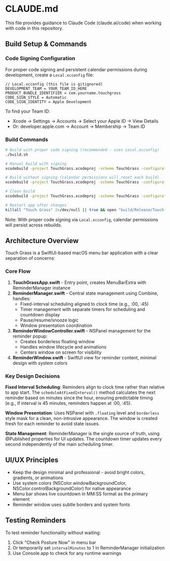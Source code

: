 # CLAUDE.md

This file provides guidance to Claude Code (claude.ai/code) when working with code in this repository.

## Build Setup & Commands

### Code Signing Configuration

For proper code signing and persistent calendar permissions during development, create a `Local.xcconfig` file:

```xcconfig
// Local.xcconfig (this file is gitignored)
DEVELOPMENT_TEAM = YOUR_TEAM_ID_HERE
PRODUCT_BUNDLE_IDENTIFIER = com.yourname.touchgrass
CODE_SIGN_STYLE = Automatic
CODE_SIGN_IDENTITY = Apple Development
```

To find your Team ID:
- Xcode → Settings → Accounts → Select your Apple ID → View Details
- Or: developer.apple.com → Account → Membership → Team ID

### Build Commands

```bash
# Build with proper code signing (recommended - uses Local.xcconfig)
./build.sh

# Manual build with signing
xcodebuild -project TouchGrass.xcodeproj -scheme TouchGrass -configuration Release -xcconfig Local.xcconfig build SYMROOT=build -quiet

# Build without signing (calendar permissions will reset each build)
xcodebuild -project TouchGrass.xcodeproj -scheme TouchGrass -configuration Release build SYMROOT=build -quiet

# Clean build
xcodebuild -project TouchGrass.xcodeproj -scheme TouchGrass -configuration Release clean build SYMROOT=build

# Restart app after changes
killall "Touch Grass" 2>/dev/null || true && open "build/Release/Touch Grass.app"
```

Note: With proper code signing via `Local.xcconfig`, calendar permissions will persist across rebuilds.

## Architecture Overview

Touch Grass is a SwiftUI-based macOS menu bar application with a clear separation of concerns:

### Core Flow
1. **TouchGrassApp.swift** - Entry point, creates MenuBarExtra with ReminderManager instance
2. **ReminderManager.swift** - Central state management using Combine, handles:
   - Fixed-interval scheduling aligned to clock time (e.g., :00, :45)
   - Timer management with separate timers for scheduling and countdown display
   - Pause/resume/snooze logic
   - Window presentation coordination
3. **ReminderWindowController.swift** - NSPanel management for the reminder popup:
   - Creates borderless floating window
   - Handles window lifecycle and animations
   - Centers window on screen for visibility
4. **ReminderWindow.swift** - SwiftUI view for reminder content, minimal design with system colors

### Key Design Decisions

**Fixed Interval Scheduling**: Reminders align to clock time rather than relative to app start. The `scheduleAtFixedInterval()` method calculates the next reminder based on minutes since the hour, ensuring predictable timing (e.g., if interval is 45 minutes, reminders happen at :00, :45).

**Window Presentation**: Uses NSPanel with `.floating` level and `borderless` style mask for a clean, non-intrusive appearance. The window is created fresh for each reminder to avoid state issues.

**State Management**: ReminderManager is the single source of truth, using @Published properties for UI updates. The countdown timer updates every second independently of the main scheduling timer.

## UI/UX Principles

- Keep the design minimal and professional - avoid bright colors, gradients, or animations
- Use system colors (NSColor.windowBackgroundColor, NSColor.controlBackgroundColor) for native appearance
- Menu bar shows live countdown in MM:SS format as the primary element
- Reminder window uses subtle borders and system fonts

## Testing Reminders

To test reminder functionality without waiting:
1. Click "Check Posture Now" in menu bar
2. Or temporarily set `intervalMinutes` to 1 in ReminderManager initialization
3. Use Console.app to check for any runtime warnings